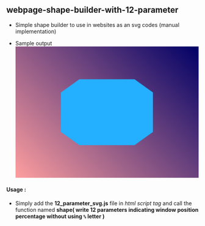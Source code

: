 ## webpage-shape-builder-with-12-parameter
* Simple shape builder to use in websites as an svg codes (manual implementation)

* Sample output
![sample.png](/img/sample.png)
#### Usage :
 * Simply add the __12_parameter_svg.js__ file in _html script tag_ and call the function named __shape( write 12 parameters indicating window position percentage without using `%` letter )__
